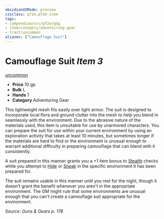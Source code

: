 ```yaml
---
obsidianUIMode: preview
cssclass: pf2e,pf2e-item
tags:
- compendium/src/pf2e/g&g
- item/category/adventuring-gear
- trait/uncommon
aliases: ["Camouflage Suit"]
---
```

# Camouflage Suit *Item 3*  
[uncommon](/rules/traits/uncommon.md)  

- **Price** 10 gp
- **Bulk** L
- **Hands** 1
- **Category** Adventuring Gear

This lightweight mesh fits easily over light armor. The suit is designed to incorporate local flora and ground clutter into the mesh to help you blend in seamlessly with the environment. Due to the abrasive nature of the materials used, this item is unsuitable for use by unarmored characters. You can prepare the suit for use within your current environment by using an exploration activity that takes at least 10 minutes, but sometimes longer if the materials are hard to find or the environment is unusual enough to warrant additional difficulty in preparing camouflage that can blend with it consistently.

A suit prepared in this manner grants you a +1 item bonus to [Stealth](/compendium/skills.md#Stealth) checks while you attempt to [Hide](/rules/actions/hide.md) or [Sneak](/rules/actions/sneak.md) in the specific environment it has been prepared for.

The suit remains usable in this manner until you rest for the night, though it doesn't grant the benefit whenever you aren't in the appropriate environment. The GM might rule that some environments are unusual enough that you can't create a camouflage suit appropriate for the environment.

*Source: Guns & Gears p. 178*